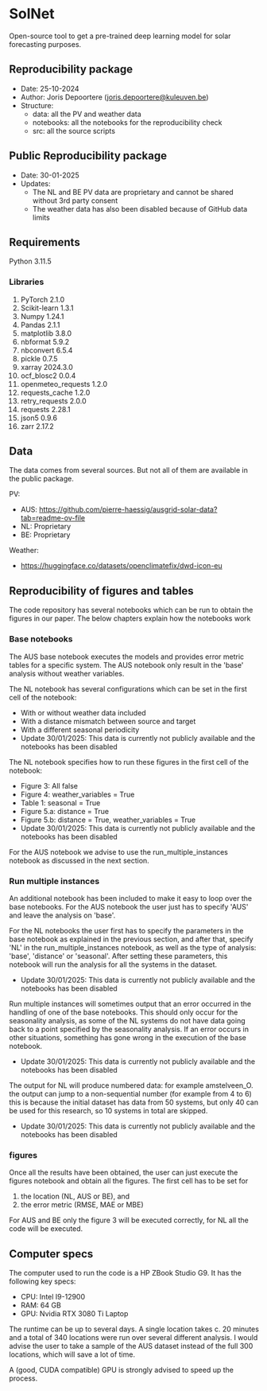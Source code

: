 # SolNet
Open-source tool to get a pre-trained deep learning model for solar forecasting purposes.

## Reproducibility package
- Date: 25-10-2024
- Author: Joris Depoortere (joris.depoortere@kuleuven.be)
- Structure: 
  - data: all the PV and weather data
  - notebooks: all the notebooks for the reproducibility check
  - src: all the source scripts

## Public Reproducibility package
- Date: 30-01-2025
- Updates:
  - The NL and BE PV data are proprietary and cannot be shared without 3rd party consent
  - The weather data has also been disabled because of GitHub data limits

## Requirements

Python 3.11.5

### Libraries
1. PyTorch 2.1.0
2. Scikit-learn 1.3.1
3. Numpy 1.24.1
4. Pandas 2.1.1 
5. matplotlib 3.8.0 
6. nbformat 5.9.2 
7. nbconvert 6.5.4
8. pickle 0.7.5 
9. xarray 2024.3.0 
10. ocf_blosc2 0.0.4
11. openmeteo_requests 1.2.0 
12. requests_cache 1.2.0 
13. retry_requests 2.0.0 
14. requests 2.28.1
15. json5 0.9.6
16. zarr 2.17.2

## Data

The data comes from several sources. But not all of them are available in the public package.

PV:
- AUS: https://github.com/pierre-haessig/ausgrid-solar-data?tab=readme-ov-file
- NL: Proprietary
- BE: Proprietary

Weather:
- https://huggingface.co/datasets/openclimatefix/dwd-icon-eu

## Reproducibility of figures and tables

The code repository has several notebooks which can be run to obtain the figures in our paper.
The below chapters explain how the notebooks work

### Base notebooks

The AUS base notebook executes the models and provides error metric tables for a specific system. 
The AUS notebook only result in the 'base' analysis without weather variables. 

The NL notebook has several configurations which can be set in the first cell of the notebook:
- With or without weather data included
- With a distance mismatch between source and target
- With a different seasonal periodicity
- Update 30/01/2025: This data is currently not publicly available and the notebooks has been disabled

The NL notebook specifies how to run these figures in the first cell of the notebook:
- Figure 3: All false
- Figure 4: weather_variables = True
- Table 1: seasonal = True
- Figure 5.a: distance = True
- Figure 5.b: distance = True, weather_variables = True
- Update 30/01/2025: This data is currently not publicly available and the notebooks has been disabled

For the AUS notebook we advise to use the run_multiple_instances notebook as discussed
in the next section.

### Run multiple instances

An additional notebook has been included to make it easy to loop over the base notebooks.
For the AUS notebook the user just has to specify 'AUS' and leave the analysis on 'base'. 

For the NL notebooks the user first has to specify the parameters in the base notebook
as explained in the previous section, and after that, specify 'NL' in the run_multiple_instances
notebook, as well as the type of analysis: 'base', 'distance' or 'seasonal'. After setting
these parameters, this notebook will run the analysis for all the systems in the dataset.
- Update 30/01/2025: This data is currently not publicly available and the notebooks has been disabled

Run multiple instances will sometimes output that an error occurred in the handling of one of the
base notebooks. This should only occur for the seasonality analysis, as some of the NL systems do 
not have data going back to a point specified by the seasonality analysis. If an error occurs in
other situations, something has gone wrong in the execution of the base notebook.
- Update 30/01/2025: This data is currently not publicly available and the notebooks has been disabled

The output for NL will produce numbered data: for example amstelveen_O. the output can jump to a
non-sequential number (for example from 4 to 6) this is because the initial dataset has data from
50 systems, but only 40 can be used for this research, so 10 systems in total are skipped.
- Update 30/01/2025: This data is currently not publicly available and the notebooks has been disabled

### figures

Once all the results have been obtained, the user can just execute the figures notebook and
obtain all the figures. The first cell has to be set for 
1. the location (NL, AUS or BE), and
2. the error metric (RMSE, MAE or MBE)

For AUS and BE only the figure 3 will be executed correctly, for NL all the code will be 
executed.

## Computer specs

The computer used to run the code is a HP ZBook Studio G9. It has the following key specs:
- CPU: Intel I9-12900
- RAM: 64 GB
- GPU: Nvidia RTX 3080 Ti Laptop

The runtime can be up to several days. A single location takes c. 20 minutes and a total of 340
locations were run over several different analysis. I would advise the user to take a sample of
the AUS dataset instead of the full 300 locations, which will save a lot of time. 

A (good, CUDA compatible) GPU is strongly advised to speed up the process.